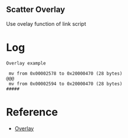 Scatter Overlay
---

Use ovelay function of link script

# Log

```
Overlay example

 mv from 0x00002578 to 0x20000470 (28 bytes)
@@@
 mv from 0x00002594 to 0x20000470 (28 bytes)
#####
```


# Reference

+ [Overlay](https://github.com/OpenNuvoton/NUC505BSP/tree/master/SampleCode/BootTemplate/Overlay)